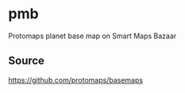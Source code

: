 # pmb
Protomaps planet base map on Smart Maps Bazaar

## Source
https://github.com/protomaps/basemaps
